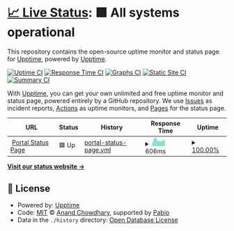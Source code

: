 # [📈 Live Status](https://upptime.github.io/upptime): <!--live status--> **🟩 All systems operational**

This repository contains the open-source uptime monitor and status page for [Upptime](https://upptime.js.org), powered by [Upptime](https://github.com/upptime/upptime).

[![Uptime CI](https://github.com/magnusottosson/portal-status-page-poc/workflows/Uptime%20CI/badge.svg)](https://github.com/magnusottosson/portal-status-page-poc/actions?query=workflow%3A%22Uptime+CI%22)
[![Response Time CI](https://github.com/magnusottosson/portal-status-page-poc/workflows/Response%20Time%20CI/badge.svg)](https://github.com/magnusottosson/portal-status-page-poc/actions?query=workflow%3A%22Response+Time+CI%22)
[![Graphs CI](https://github.com/magnusottosson/portal-status-page-poc/workflows/Graphs%20CI/badge.svg)](https://github.com/magnusottosson/portal-status-page-poc/actions?query=workflow%3A%22Graphs+CI%22)
[![Static Site CI](https://github.com/magnusottosson/portal-status-page-poc/workflows/Static%20Site%20CI/badge.svg)](https://github.com/magnusottosson/portal-status-page-poc/actions?query=workflow%3A%22Static+Site+CI%22)
[![Summary CI](https://github.com/magnusottosson/portal-status-page-poc/workflows/Summary%20CI/badge.svg)](https://github.com/magnusottosson/portal-status-page-poc/actions?query=workflow%3A%22Summary+CI%22)

With [Upptime](https://upptime.js.org), you can get your own unlimited and free uptime monitor and status page, powered entirely by a GitHub repository. We use [Issues](https://github.com/upptime/upptime/issues) as incident reports, [Actions](https://github.com/magnusottosson/portal-status-page-poc/actions) as uptime monitors, and [Pages](https://upptime.github.io/upptime) for the status page.

<!--start: status pages-->
<!-- This summary is generated by Upptime (https://github.com/upptime/upptime) -->
<!-- Do not edit this manually, your changes will be overwritten -->
<!-- prettier-ignore -->
| URL | Status | History | Response Time | Uptime |
| --- | ------ | ------- | ------------- | ------ |
| <img alt="" src="https://icons.duckduckgo.com/ip3/portal.husqvarnagroup.com.ico" height="13"> [Portal Status Page](https://portal.husqvarnagroup.com/) | 🟩 Up | [portal-status-page.yml](https://github.com/magnusottosson/portal-status-page-poc/commits/HEAD/history/portal-status-page.yml) | <details><summary><img alt="Response time graph" src="./graphs/portal-status-page/response-time-week.png" height="20"> 606ms</summary><br><a href="https://magnusottosson.github.io/portal-status-page-poc/history/portal-status-page"><img alt="Response time 650" src="https://img.shields.io/endpoint?url=https%3A%2F%2Fraw.githubusercontent.com%2Fmagnusottosson%2Fportal-status-page-poc%2FHEAD%2Fapi%2Fportal-status-page%2Fresponse-time.json"></a><br><a href="https://magnusottosson.github.io/portal-status-page-poc/history/portal-status-page"><img alt="24-hour response time 604" src="https://img.shields.io/endpoint?url=https%3A%2F%2Fraw.githubusercontent.com%2Fmagnusottosson%2Fportal-status-page-poc%2FHEAD%2Fapi%2Fportal-status-page%2Fresponse-time-day.json"></a><br><a href="https://magnusottosson.github.io/portal-status-page-poc/history/portal-status-page"><img alt="7-day response time 606" src="https://img.shields.io/endpoint?url=https%3A%2F%2Fraw.githubusercontent.com%2Fmagnusottosson%2Fportal-status-page-poc%2FHEAD%2Fapi%2Fportal-status-page%2Fresponse-time-week.json"></a><br><a href="https://magnusottosson.github.io/portal-status-page-poc/history/portal-status-page"><img alt="30-day response time 619" src="https://img.shields.io/endpoint?url=https%3A%2F%2Fraw.githubusercontent.com%2Fmagnusottosson%2Fportal-status-page-poc%2FHEAD%2Fapi%2Fportal-status-page%2Fresponse-time-month.json"></a><br><a href="https://magnusottosson.github.io/portal-status-page-poc/history/portal-status-page"><img alt="1-year response time 650" src="https://img.shields.io/endpoint?url=https%3A%2F%2Fraw.githubusercontent.com%2Fmagnusottosson%2Fportal-status-page-poc%2FHEAD%2Fapi%2Fportal-status-page%2Fresponse-time-year.json"></a></details> | <details><summary><a href="https://magnusottosson.github.io/portal-status-page-poc/history/portal-status-page">100.00%</a></summary><a href="https://magnusottosson.github.io/portal-status-page-poc/history/portal-status-page"><img alt="All-time uptime 100.00%" src="https://img.shields.io/endpoint?url=https%3A%2F%2Fraw.githubusercontent.com%2Fmagnusottosson%2Fportal-status-page-poc%2FHEAD%2Fapi%2Fportal-status-page%2Fuptime.json"></a><br><a href="https://magnusottosson.github.io/portal-status-page-poc/history/portal-status-page"><img alt="24-hour uptime 100.00%" src="https://img.shields.io/endpoint?url=https%3A%2F%2Fraw.githubusercontent.com%2Fmagnusottosson%2Fportal-status-page-poc%2FHEAD%2Fapi%2Fportal-status-page%2Fuptime-day.json"></a><br><a href="https://magnusottosson.github.io/portal-status-page-poc/history/portal-status-page"><img alt="7-day uptime 100.00%" src="https://img.shields.io/endpoint?url=https%3A%2F%2Fraw.githubusercontent.com%2Fmagnusottosson%2Fportal-status-page-poc%2FHEAD%2Fapi%2Fportal-status-page%2Fuptime-week.json"></a><br><a href="https://magnusottosson.github.io/portal-status-page-poc/history/portal-status-page"><img alt="30-day uptime 100.00%" src="https://img.shields.io/endpoint?url=https%3A%2F%2Fraw.githubusercontent.com%2Fmagnusottosson%2Fportal-status-page-poc%2FHEAD%2Fapi%2Fportal-status-page%2Fuptime-month.json"></a><br><a href="https://magnusottosson.github.io/portal-status-page-poc/history/portal-status-page"><img alt="1-year uptime 100.00%" src="https://img.shields.io/endpoint?url=https%3A%2F%2Fraw.githubusercontent.com%2Fmagnusottosson%2Fportal-status-page-poc%2FHEAD%2Fapi%2Fportal-status-page%2Fuptime-year.json"></a></details>

<!--end: status pages-->

[**Visit our status website →**](https://upptime.github.io/upptime)

## 📄 License

- Powered by: [Upptime](https://github.com/upptime/upptime)
- Code: [MIT](./LICENSE) © [Anand Chowdhary](https://anandchowdhary.com), supported by [Pabio](https://pabio.com)
- Data in the `./history` directory: [Open Database License](https://opendatacommons.org/licenses/odbl/1-0/)

